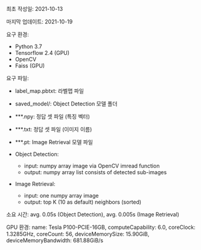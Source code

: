 최초 작성일: 2021-10-13

마지막 업데이트: 2021-10-19

요구 환경:
- Python 3.7
- Tensorflow 2.4 (GPU)
- OpenCV
- Faiss (GPU)

요구 파일:
- label_map.pbtxt: 라벨맵 파일
- saved_model/: Object Detection 모델 폴더
- ***.npy: 정답 셋 파일 (특징 벡터)
- ***.txt: 정답 셋 파일 (이미지 이름)
- ***.pt: Image Retrieval 모델 파일

- Object Detection:
  - input: numpy array image via OpenCV imread function
  - output: numpy array list consists of detected sub-images

- Image Retrieval:
  - input: one numpy array image
  - output: top K (10 as default) neighbors (sorted) 

소요 시간: avg. 0.05s (Object Detection), avg. 0.005s (Image Retrieval)

GPU 환경: 
name: Tesla P100-PCIE-16GB, computeCapability: 6.0, coreClock: 1.3285GHz, coreCount: 56, deviceMemorySize: 15.90GiB, deviceMemoryBandwidth: 681.88GiB/s
